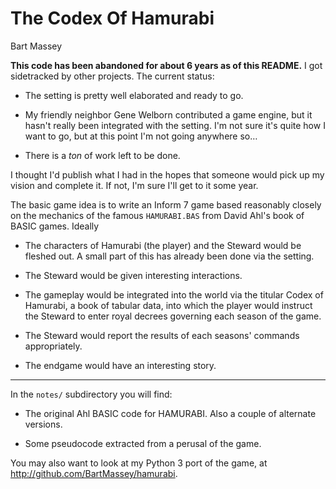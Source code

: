 # The Codex Of Hamurabi
Bart Massey

**This code has been abandoned for about 6 years as of this
README.** I got sidetracked by other projects. The current
status:

* The setting is pretty well elaborated and ready to go.

* My friendly neighbor Gene Welborn contributed a game
  engine, but it hasn't really been integrated with the
  setting. I'm not sure it's quite how I want to go, but at
  this point I'm not going anywhere so…

* There is a *ton* of work left to be done.

I thought I'd publish what I had in the hopes that someone
would pick up my vision and complete it. If not, I'm sure
I'll get to it some year.

The basic game idea is to write an Inform 7 game based
reasonably closely on the mechanics of the famous
`HAMURABI.BAS` from David Ahl's book of BASIC
games. Ideally

* The characters of Hamurabi (the player) and the Steward
  would be fleshed out. A small part of this has already
  been done via the setting.

* The Steward would be given interesting interactions.

* The gameplay would be integrated into the world via the
  titular Codex of Hamurabi, a book of tabular data, into
  which the player would instruct the Steward to enter royal
  decrees governing each season of the game.

* The Steward would report the results of each seasons'
  commands appropriately.

* The endgame would have an interesting story.

-----

In the `notes/` subdirectory you will find:

* The original Ahl BASIC code for HAMURABI. Also a couple of
  alternate versions.

* Some pseudocode extracted from a perusal of the game.

You may also want to look at my Python 3 port of the game,
at <http://github.com/BartMassey/hamurabi>.
